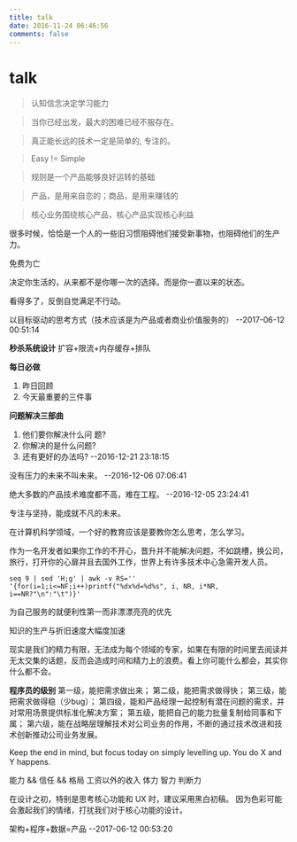 ```yaml
---
title: talk
date: 2016-11-24 06:46:56
comments: false
---
```



# talk

> 认知信念决定学习能力

> 当你已经出发，最大的困难已经不服存在。 

> 真正能长远的技术一定是简单的, 专注的。

> Easy != Simple

> 规则是一个产品能够良好运转的基础

> 产品，是用来自恋的；商品，是用来赚钱的

> 核心业务围绕核心产品，核心产品实现核心利益

很多时候，恰恰是一个人的一些旧习惯阻碍他们接受新事物，也阻碍他们的生产力。

免费为亡

决定你生活的，从来都不是你哪一次的选择。而是你一直以来的状态。

看得多了，反倒自觉满足不行动。

以目标驱动的思考方式（技术应该是为产品或者商业价值服务的）
--2017-06-12 00:51:14


**秒杀系统设计**
扩容+限流+内存缓存+排队

**每日必做**
1. 昨日回顾
2. 今天最重要的三件事

**问题解决三部曲**
1. 他们要你解决什么问 题?
2. 你解决的是什么问题?
3. 还有更好的办法吗? 
--2016-12-21 23:18:15

没有压力的未来不叫未来。
--2016-12-06 07:06:41

绝大多数的产品技术难度都不高，难在工程。
--2016-12-05 23:24:41

专注与坚持，能成就不凡的未来。

在计算机科学领域，一个好的教育应该是要教你怎么思考，怎么学习。

作为一名开发者如果你工作的不开心，晋升并不能解决问题，不如跳槽，换公司，旅行，打开你的心扉并且去国外工作，世界上有许多技术中心急需开发人员。

```shell
seq 9 | sed 'H;g' | awk -v RS='' '{for(i=1;i<=NF;i++)printf("%dx%d=%d%s", i, NR, i*NR, i==NR?"\n":"\t")}'
```

为自己服务的就便利性第一而非漂漂亮亮的优先

知识的生产与折旧速度大幅度加速

现实是我们的精力有限，无法成为每个领域的专家，如果在有限的时间里去阅读并无太交集的话题，反而会造成时间和精力上的浪费。看上你可能什么都会，其实你什么都不会。

**程序员的级别**
第一级，能把需求做出来；
第二级，能把需求做得快；
第三级，能把需求做得稳（少bug）；
第四级，能和产品经理一起控制有潜在问题的需求，并对常用场景提供标准化解决方案；
第五级，能把自己的能力批量复制给同事和下属；
第六级，能在战略层理解技术对公司业务的作用，不断的通过技术改进和技术创新推动公司业务发展。


Keep the end in mind, but focus today on simply levelling up.
You do X and Y happens.

能力 && 信任 && 格局
工资以外的收入
体力 智力 判断力

在设计之初，特别是思考核心功能和 UX 时，建议采用黑白初稿。
因为色彩可能会激起我们的情绪，打扰我们对于核心功能的设计。

架构+程序+数据=产品
--2017-06-12 00:53:20